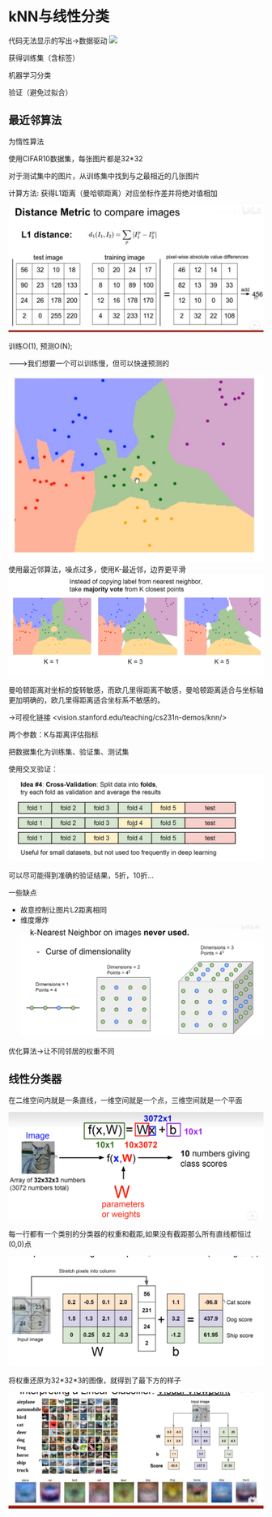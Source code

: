# kNN与线性分类
代码无法显示的写出->数据驱动
![](/img/1.png)

获得训练集（含标签）

机器学习分类    

验证（避免过拟合）

## 最近邻算法

为惰性算法

使用CIFAR10数据集，每张图片都是32*32

对于测试集中的图片，从训练集中找到与之最相近的几张图片

计算方法:
获得L1距离（曼哈顿距离）对应坐标作差并将绝对值相加

![](img1/2.png)

训练O(1), 预测O(N);

--->我们想要一个可以训练慢，但可以快速预测的

![](img1/3.png)
使用最近邻算法，噪点过多，使用K-最近邻，边界更平滑
![](img1/4.png)

曼哈顿距离对坐标的旋转敏感，而欧几里得距离不敏感，曼哈顿距离适合与坐标轴更加明确的，欧几里得距离适合坐标系不敏感的。


->可视化链接
<vision.stanford.edu/teaching/cs231n-demos/knn/>

两个参数：K与距离评估指标

把数据集化为训练集、验证集、测试集

使用交叉验证：
![](img1/5.png)

可以尽可能得到准确的验证结果，5折，10折...

一些缺点
- 故意控制让图片L2距离相同
- 维度爆炸
![](img1/6.png)

优化算法->让不同邻居的权重不同

## 线性分类器

在二维空间内就是一条直线，一维空间就是一个点，三维空间就是一个平面

![](img1/7.png)

每一行都有一个类别的分类器的权重和截距,如果没有截距那么所有直线都恒过(0,0)点

![](img1/8.png)

将权重还原为32\*32*3的图像，就得到了最下方的样子

![](img1/9.png)